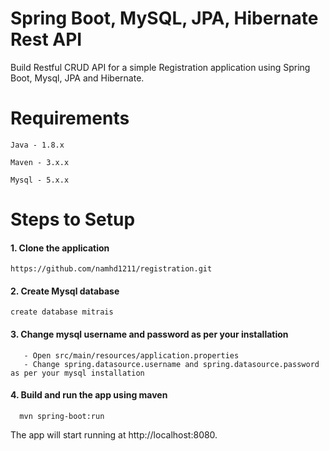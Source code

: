 # Spring Boot, MySQL, JPA, Hibernate Rest API 
Build Restful CRUD API for a simple Registration application using Spring Boot, Mysql, JPA and Hibernate.

# Requirements
```
Java - 1.8.x

Maven - 3.x.x

Mysql - 5.x.x
```
# Steps to Setup

#### 1. Clone the application
```
https://github.com/namhd1211/registration.git
```
#### 2. Create Mysql database
```
create database mitrais
```
#### 3. Change mysql username and password as per your installation
```
   - Open src/main/resources/application.properties
   - Change spring.datasource.username and spring.datasource.password as per your mysql installation
  ```
#### 4. Build and run the app using maven
```
  mvn spring-boot:run
  ```
  The app will start running at http://localhost:8080.  
 



